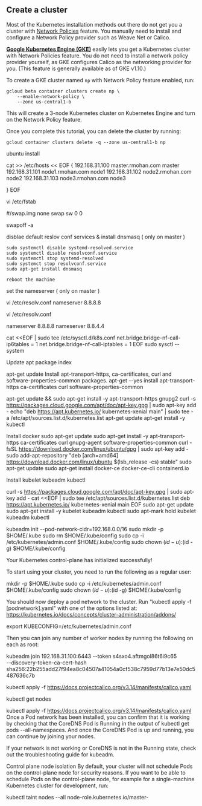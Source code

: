 ## Create a cluster

Most of the Kubernetes installation methods out there do not get you a cluster
with [Network
Policies](https://kubernetes.io/docs/concepts/services-networking/network-policies/)
feature. You manually need to install and configure a Network Policy provider
such as Weave Net or Calico.

**[Google Kubernetes Engine (GKE)][gke]** easily lets you get a Kubernetes
cluster with Network Policies feature. You do not need to install a network
policy provider yourself, as GKE configures Calico as the networking provider
for you. (This feature is generally available as of GKE v1.10.)

To create a GKE cluster named `np` with Network Policy feature enabled, run:

    gcloud beta container clusters create np \
        --enable-network-policy \
        --zone us-central1-b

This will create a 3-node Kubernetes cluster on Kubernetes Engine and turn on
the Network Policy feature.

Once you complete this tutorial, you can delete the cluster by running:

    gcloud container clusters delete -q --zone us-central1-b np


[gke]: https://cloud.google.com/kubernetes-engine/




ubuntu install 


cat >> /etc/hosts << EOF
{
192.168.31.100 master.rmohan.com master
192.168.31.101 node1.rmohan.com node1
192.168.31.102 node2.rmohan.com node2
192.168.31.103 node3.rmohan.com node3

}
EOF



vi /etc/fstab

#/swap.img      none    swap    sw      0       0


swapoff -a 

disblae default reslov conf services & install dnsmasq ( only on master )

	sudo systemctl disable systemd-resolved.service
	sudo systemctl disable resolvconf.service
	sudo systemctl stop systemd-resolved
	sudo systemct stop resolvconf.service
	sudo apt-get install dnsmasq

	reboot the machine 

set the nameserver ( only on master )

vi /etc/resolv.conf
	nameserver 8.8.8.8
	
vi /etc/resolv.conf

nameserver 8.8.8.8
nameserver 8.8.4.4



cat <<EOF | sudo tee /etc/sysctl.d/k8s.conf
net.bridge.bridge-nf-call-ip6tables = 1
net.bridge.bridge-nf-call-iptables = 1
EOF
sudo sysctl --system



Update apt package index

apt-get update 
Install apt-transport-https, ca-certificates, curl and software-properties-common packages.
apt-get --yes install apt-transport-https   ca-certificates   curl     software-properties-common


apt-get update && sudo apt-get install -y apt-transport-https gnupg2
curl -s https://packages.cloud.google.com/apt/doc/apt-key.gpg | sudo apt-key add -
echo "deb https://apt.kubernetes.io/ kubernetes-xenial main" | sudo tee -a /etc/apt/sources.list.d/kubernetes.list
apt-get update
apt-get install -y kubectl




Install docker
		sudo apt-get update
		sudo apt-get install -y apt-transport-https ca-certificates curl gnupg-agent software-properties-common
		curl -fsSL https://download.docker.com/linux/ubuntu/gpg | sudo apt-key add -
		sudo add-apt-repository "deb [arch=amd64] https://download.docker.com/linux/ubuntu $(lsb_release -cs) stable"
		sudo apt-get update
		sudo apt-get install docker-ce docker-ce-cli containerd.io
		


Install kubelet kubeadm kubectl

curl -s https://packages.cloud.google.com/apt/doc/apt-key.gpg | sudo apt-key add -
cat <<EOF | sudo tee /etc/apt/sources.list.d/kubernetes.list
deb https://apt.kubernetes.io/ kubernetes-xenial main
EOF
sudo apt-get update
sudo apt-get install -y kubelet kubeadm kubectl
sudo apt-mark hold kubelet kubeadm kubectl


 kubeadm init --pod-network-cidr=192.168.0.0/16 
 sudo mkdir -p $HOME/.kube
 sudo rm $HOME/.kube/config
 sudo cp -i /etc/kubernetes/admin.conf $HOME/.kube/config
 sudo chown $(id -u):$(id -g) $HOME/.kube/config

 Your Kubernetes control-plane has initialized successfully!

To start using your cluster, you need to run the following as a regular user:

  mkdir -p $HOME/.kube
  sudo cp -i /etc/kubernetes/admin.conf $HOME/.kube/config
  sudo chown $(id -u):$(id -g) $HOME/.kube/config

You should now deploy a pod network to the cluster.
Run "kubectl apply -f [podnetwork].yaml" with one of the options listed at:
  https://kubernetes.io/docs/concepts/cluster-administration/addons/
  
  
 export KUBECONFIG=/etc/kubernetes/admin.conf 

Then you can join any number of worker nodes by running the following on each as root:

kubeadm join 192.168.31.100:6443 --token s4sxo4.aftmgol86t6i9c65 \
    --discovery-token-ca-cert-hash sha256:22b255add27f94ea8c04507a41054a0cf538c7959d77b13e7e50dc5487636c7b


 kubectl apply -f https://docs.projectcalico.org/v3.14/manifests/calico.yaml
  


kubectl get nodes




kubectl apply -f https://docs.projectcalico.org/v3.14/manifests/calico.yaml
Once a Pod network has been installed, you can confirm that it is working by checking that the CoreDNS Pod is Running in the output of kubectl get pods --all-namespaces. And once the CoreDNS Pod is up and running, you can continue by joining your nodes.

If your network is not working or CoreDNS is not in the Running state, check out the troubleshooting guide for kubeadm.

Control plane node isolation 
By default, your cluster will not schedule Pods on the control-plane node for security reasons. If you want to be able to schedule Pods on the control-plane node, for example for a single-machine Kubernetes cluster for development, run:

kubectl taint nodes --all node-role.kubernetes.io/master-
